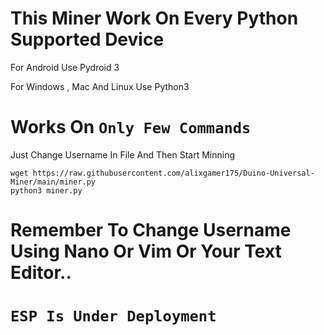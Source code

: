# This Miner Work On Every Python Supported Device  
  
For Android Use Pydroid 3  
  
For Windows , Mac And Linux Use Python3  
  
# Works On `Only Few Commands`  
  
Just Change Username In File And Then Start Minning  
  
```
wget https://raw.githubusercontent.com/alixgamer175/Duino-Universal-Miner/main/miner.py  
python3 miner.py
```
# Remember To Change Username Using Nano Or Vim Or Your Text Editor..
# `ESP Is Under Deployment`
